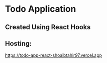 # Todo Application 

## Created Using React Hooks

## Hosting: 
https://todo-app-react-shoaibtahir97.vercel.app
